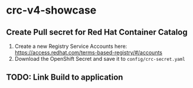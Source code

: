 # crc-v4-showcase

## Create Pull secret for Red Hat Container Catalog
1. Create a new Registry Service Accounts here: https://access.redhat.com/terms-based-registry/#/accounts
2. Download the OpenShift Secret and save it to `config/crc-secret.yaml`


## TODO: Link Build to application
